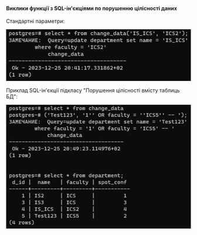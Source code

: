 #### Виклики функції з SQL-ін'єкціями по порушенню цілісності даних

Стандартні параметри:

![img_4.png](img/img_4.png)

Приклад SQL-ін'єкції підкласу "Порушення цілісності вмісту таблиць БД":

![img_5.png](img/img_5.png)
